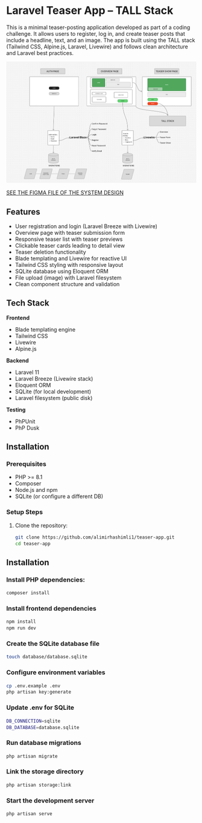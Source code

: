 # Laravel Teaser App – TALL Stack

This is a minimal teaser-posting application developed as part of a coding challenge. It allows users to register, log in, and create teaser posts that include a headline, text, and an image. The app is built using the TALL stack (Tailwind CSS, Alpine.js, Laravel, Livewire) and follows clean architecture and Laravel best practices.

![System design](system_design.png)

[SEE THE FIGMA FILE OF THE SYSTEM DESIGN](https://www.figma.com/board/SY41bjgD94Ltj7IqlXi0hr/Untitled?node-id=0-1&t=qM5eBj4vjC8l99nL-1)


## Features

- User registration and login (Laravel Breeze with Livewire)
- Overview page with teaser submission form
- Responsive teaser list with teaser previews
- Clickable teaser cards leading to detail view
- Teaser deletion functionality
- Blade templating and Livewire for reactive UI
- Tailwind CSS styling with responsive layout
- SQLite database using Eloquent ORM
- File upload (image) with Laravel filesystem
- Clean component structure and validation

## Tech Stack

**Frontend**
- Blade templating engine
- Tailwind CSS
- Livewire
- Alpine.js

**Backend**
- Laravel 11
- Laravel Breeze (Livewire stack)
- Eloquent ORM
- SQLite (for local development)
- Laravel filesystem (public disk)

**Testing**
- PhPUnit
- PhP Dusk


## Installation

### Prerequisites

- PHP >= 8.1
- Composer
- Node.js and npm
- SQLite (or configure a different DB)

### Setup Steps

1. Clone the repository:
   ```bash
   git clone https://github.com/alimirhashimli1/teaser-app.git
   cd teaser-app

## Installation

### Install PHP dependencies:

```bash
composer install
```

###  Install frontend  dependencies

```bash
npm install
npm run dev
```

###  Create the SQLite database file

```bash
touch database/database.sqlite
```

###  Configure environment variables

```bash
cp .env.example .env
php artisan key:generate

```

###  Update .env for SQLite 

```bash
DB_CONNECTION=sqlite
DB_DATABASE=database.sqlite

```

###  Run database migrations

```bash
php artisan migrate
```

###  Link the storage directory
```bash
php artisan storage:link
```

###  Start the development server
```bash
php artisan serve
```
